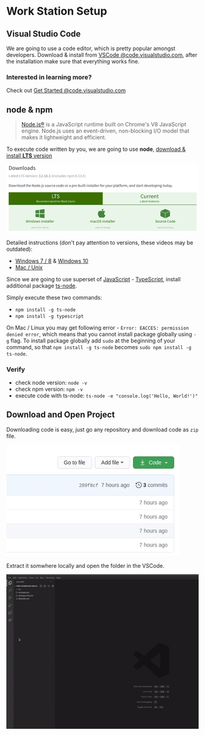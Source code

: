 # Work Station Setup

## Visual Studio Code

We are going to use a code editor, which is pretty popular amongst developers. Download & install from [VSCode @code.visualstudio.com](https://code.visualstudio.com), after the installation make sure that everything works fine.

### Interested in learning more?

Check out [Get Started @code.visualstudio.com](https://code.visualstudio.com/docs/getstarted/introvideos)

## node & npm

> [Node.js®](https://nodejs.org) is a JavaScript runtime built on Chrome's V8 JavaScript engine. Node.js uses an event-driven, non-blocking I/O model that makes it lightweight and efficient.

To execute code written by you, we are going to use **node**, [download & install **LTS** version](https://nodejs.org/en/download)

![install node](./assets/node-install.png)

Detailed instructions (don't pay attention to versions, these videos may be outdated):

- [Windows 7 / 8](https://www.youtube.com/watch?v=YL0Yk5GBxUE) & [Windows 10](https://www.youtube.com/watch?v=gHuIKptS0Qg)
- [Mac / Unix](https://www.youtube.com/watch?v=wREima9e6vk)

Since we are going to use superset of [JavaScript](https://developer.mozilla.org/en-US/docs/Web/JavaScript) - [TypeScript](https://www.typescriptlang.org/), install additional package [ts-node](https://www.npmjs.com/package/ts-node).

Simply execute these two commands:

- `npm install -g ts-node`
- `npm install -g typescript`

On Mac / Linux you may get following error - `Error: EACCES: permission denied error`, which means that you cannot install package globally using `-g` flag. To install package globally add `sudo` at the beginning of your command, so that `npm install -g ts-node` becomes `sudo npm install -g ts-node`.

### Verify

- check node version: `node -v`
- check npm version: `npm -v`
- execute code with ts-node: `ts-node -e "console.log('Hello, World!')"`

## Download and Open Project

Downloading code is easy, just go any repository and download code as `zip` file.

![download code](./assets/download-code.gif)

Extract it somwhere locally and open the folder in the VSCode.

![open project](./assets/open-project.gif)
